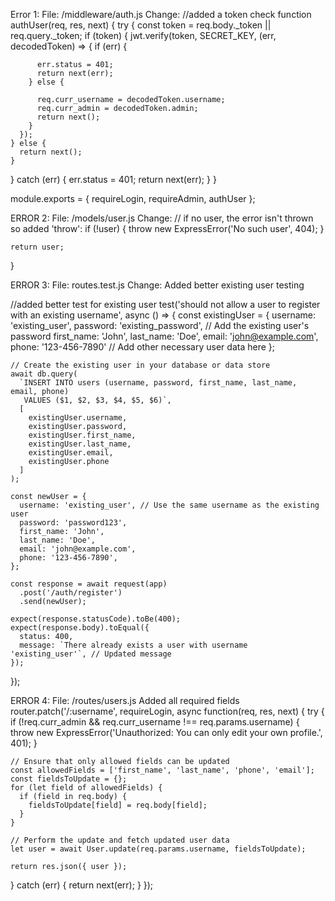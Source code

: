 Error 1:
File: /middleware/auth.js
Change: 
      //added a token check
function authUser(req, res, next) {
  try {
    const token = req.body._token || req.query._token;
    if (token) {
      jwt.verify(token, SECRET_KEY, (err, decodedToken) => {
        if (err) {
     
          err.status = 401;
          return next(err);
        } else {
    
          req.curr_username = decodedToken.username;
          req.curr_admin = decodedToken.admin;
          return next();
        }
      });
    } else {
      return next();
    }
  } catch (err) {
    err.status = 401;
    return next(err);
  }
}

module.exports = {
  requireLogin,
  requireAdmin,
  authUser
};

ERROR 2:
File: /models/user.js
Change: 
    // if no user, the error isn't thrown so added 'throw':
    if (!user) {
      throw new ExpressError('No such user', 404);
    }

    return user;
  }

ERROR 3:
File: routes.test.js
Change: Added better existing user testing

//added better test for existing user
  test('should not allow a user to register with an existing username', async () => {
    const existingUser = {
      username: 'existing_user',
      password: 'existing_password', // Add the existing user's password
      first_name: 'John',
      last_name: 'Doe',
      email: 'john@example.com',
      phone: '123-456-7890'
      // Add other necessary user data here
    };
  
    // Create the existing user in your database or data store
    await db.query(
      `INSERT INTO users (username, password, first_name, last_name, email, phone)
       VALUES ($1, $2, $3, $4, $5, $6)`,
      [
        existingUser.username,
        existingUser.password,
        existingUser.first_name,
        existingUser.last_name,
        existingUser.email,
        existingUser.phone
      ]
    );
  
    const newUser = {
      username: 'existing_user', // Use the same username as the existing user
      password: 'password123',
      first_name: 'John',
      last_name: 'Doe',
      email: 'john@example.com',
      phone: '123-456-7890',
    };
  
    const response = await request(app)
      .post('/auth/register')
      .send(newUser);
  
    expect(response.statusCode).toBe(400);
    expect(response.body).toEqual({
      status: 400,
      message: `There already exists a user with username 'existing_user'`, // Updated message
    });
  });
  
ERROR 4:
File: /routes/users.js
Added all required fields
 router.patch('/:username', requireLogin, async function(req, res, next) {
  try {
    if (!req.curr_admin && req.curr_username !== req.params.username) {
      throw new ExpressError('Unauthorized: You can only edit your own profile.', 401);
    }

    // Ensure that only allowed fields can be updated
    const allowedFields = ['first_name', 'last_name', 'phone', 'email'];
    const fieldsToUpdate = {};
    for (let field of allowedFields) {
      if (field in req.body) {
        fieldsToUpdate[field] = req.body[field];
      }
    }

    // Perform the update and fetch updated user data
    let user = await User.update(req.params.username, fieldsToUpdate);

    return res.json({ user });
  } catch (err) {
    return next(err);
  }
});
  